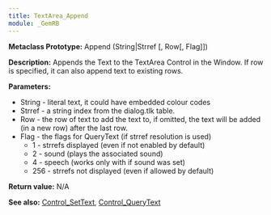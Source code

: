 ```yaml
---
title: TextArea_Append
module: _GemRB
---
```


**Metaclass Prototype:** Append (String|Strref [, Row[, Flag]])

**Description:** Appends the Text to the TextArea Control in the Window. 
If row is specified, it can also append text to existing rows.

**Parameters:**
  * String - literal text, it could have embedded colour codes
  * Strref - a string index from the dialog.tlk table.
  * Row - the row of text to add the text to, if omitted, the text will be added (in a new row) after the last row.
  * Flag - the flags for QueryText (if strref resolution is used)
    * 1 - strrefs displayed (even if not enabled by default)
    * 2 - sound (plays the associated sound)
    * 4 - speech (works only with if sound was set)
    * 256 - strrefs not displayed (even if allowed by default)

**Return value:** N/A

**See also:** [Control_SetText](Control_SetText.md), [Control_QueryText](Control_QueryText.md)
